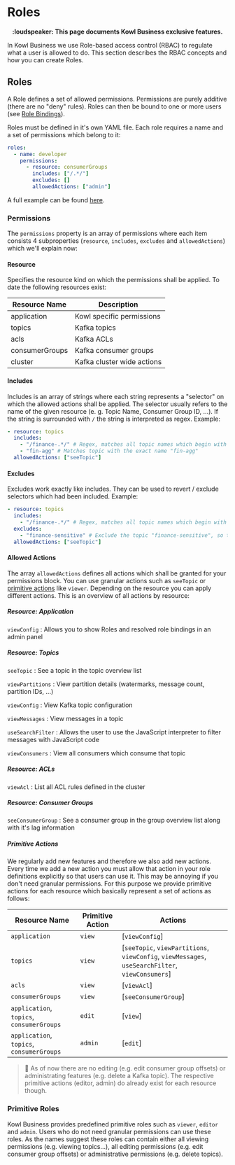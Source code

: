 # Roles

<p align="center">
<b>:loudspeaker: This page documents Kowl Business exclusive features.</b>
</p>

In Kowl Business we use Role-based access control (RBAC) to regulate what a user is allowed to do. This section describes the RBAC concepts and how you can create Roles.

## Roles

A Role defines a set of allowed permissions. Permissions are purely additive (there are no "deny" rules). Roles can then be bound to one or more users (see [Role Bindings](./role-bindings.md)).

Roles must be defined in it's own YAML file. Each role requires a name and a set of permissions which belong to it:

```yaml
roles:
  - name: developer
    permissions:
      - resource: consumerGroups
        includes: ["/.*/"]
        excludes: []
        allowedActions: ["admin"]
```

A full example can be found [here](/config/kowl-business-roles.yaml).

### Permissions

The `permissions` property is an array of permissions where each item consists 4 subproperties (`resource`, `includes`, `excludes` and `allowedActions`) which we'll explain now:

#### Resource

Specifies the resource kind on which the permissions shall be applied. To date the following resources exist:

| Resource Name | Description |
|---|---|
| application | Kowl specific permissions |
| topics | Kafka topics |
| acls | Kafka ACLs |
| consumerGroups | Kafka consumer groups |
| cluster | Kafka cluster wide actions |

#### Includes

Includes is an array of strings where each string represents a "selector" on which the allowed actions shall be applied. The selector usually refers to the name of the given resource (e. g. Topic Name, Consumer Group ID, ...). If the string is surrounded with `/` the string is interpreted as regex. Example:

```yaml
- resource: topics
  includes: 
    - "/finance-.*/" # Regex, matches all topic names which begin with "finance-"
    - "fin-agg" # Matches topic with the exact name "fin-agg"
  allowedActions: ["seeTopic"]
```

#### Excludes

Excludes work exactly like includes. They can be used to revert / exclude selectors which had been included. Example:

```yaml
- resource: topics
  includes: 
    - "/finance-.*/" # Regex, matches all topic names which begin with "finance-"
  excludes:
    - "finance-sensitive" # Exclude the topic "finance-sensitive", so that no permissions are applied on this topic
  allowedActions: ["seeTopic"]
```

#### Allowed Actions

The array `allowedActions` defines all actions which shall be granted for your permissions block. You can use granular actions such as `seeTopic` or [primitive actions](#primitive-actions) like `viewer`. Depending on the resource you can apply different actions. 
This is an overview of all actions by resource:

##### Resource: Application

`viewConfig` : Allows you to show Roles and resolved role bindings in an admin panel

##### Resource: Topics

`seeTopic` : See a topic in the topic overview list

`viewPartitions` : View partition details (watermarks, message count, partition IDs, ...)

`viewConfig` :  View Kafka topic configuration

`viewMessages` : View messages in a topic

`useSearchFilter` : Allows the user to use the JavaScript interpreter to filter messages with JavaScript code

`viewConsumers` : View all consumers which consume that topic

##### Resource: ACLs

`viewAcl` : List all ACL rules defined in the cluster

##### Resource: Consumer Groups

`seeConsumerGroup` : See a consumer group in the group overview list along with it's lag information

##### Primitive Actions

We regularly add new features and therefore we also add new actions. Every time we add a new action you must allow that action in your role definitions explicitly so that users can use it. This may be annoying if you don't need granular permissions. For this purpose we provide primitive actions for each resource which basically represent a set of actions as follows:

| Resource Name | Primitive Action | Actions |
|---|---|---|
| `application` | `view` | [`viewConfig`]
| `topics` | `view` | [`seeTopic`, `viewPartitions`, `viewConfig`, `viewMessages`, `useSearchFilter`, `viewConsumers`]
| `acls` | `view` | [`viewAcl`]
| `consumerGroups` | `view` | [`seeConsumerGroup`]
| `application`, `topics`, `consumerGroups` | `edit` | [`view`]
| `application`, `topics`, `consumerGroups` | `admin` | [`edit`]

> :triangular_flag_on_post: As of now there are no editing (e.g. edit consumer group offsets) or administrating features (e.g. delete a Kafka topic). The respective primitive actions (editor, admin) do already exist for each resource though.

### Primitive Roles

Kowl Business provides predefined primitive roles such as `viewer`, `editor` and `admin`. Users who do not need granular permissions can use these roles. As the names suggest these roles can contain either all viewing permissions (e.g. viewing topics...), all editing permissions (e.g. edit consumer group offsets) or administrative permissions (e.g. delete topics).